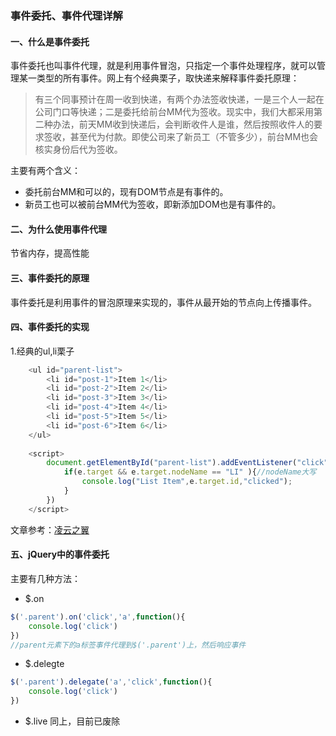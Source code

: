 ### 事件委托、事件代理详解
#### 一、什么是事件委托
事件委托也叫事件代理，就是利用事件冒泡，只指定一个事件处理程序，就可以管理某一类型的所有事件。网上有个经典栗子，取快递来解释事件委托原理：
> 有三个同事预计在周一收到快递，有两个办法签收快递，一是三个人一起在公司门口等快递；二是委托给前台MM代为签收。现实中，我们大都采用第二种办法，前天MM收到快递后，会判断收件人是谁，然后按照收件人的要求签收，甚至代为付款。即使公司来了新员工（不管多少），前台MM也会核实身份后代为签收。

主要有两个含义：
* 委托前台MM和可以的，现有DOM节点是有事件的。
* 新员工也可以被前台MM代为签收，即新添加DOM也是有事件的。

#### 二、为什么使用事件代理
节省内存，提高性能

#### 三、事件委托的原理
事件委托是利用事件的冒泡原理来实现的，事件从最开始的节点向上传播事件。

#### 四、事件委托的实现
1.经典的ul,li栗子
```javascript
    <ul id="parent-list">
        <li id="post-1">Item 1</li>
        <li id="post-2">Item 2</li>
        <li id="post-3">Item 3</li>
        <li id="post-4">Item 4</li>
        <li id="post-5">Item 5</li>
        <li id="post-6">Item 6</li>
    </ul>
    
    <script>
        document.getElementById("parent-list").addEventListener("click",function(e){
            if(e.target && e.target.nodeName == "LI" ){//nodeName大写
                console.log("List Item",e.target.id,"clicked");
            }
        })
    </script>
```

文章参考：[凌云之翼][1]


  [1]: http://www.cnblogs.com/liugang-vip/p/5616484.html
  
#### 五、jQuery中的事件委托
主要有几种方法：
* $.on

```javascript
$('.parent').on('click','a',function(){
    console.log('click')
})
//parent元素下的a标签事件代理到$('.parent')上，然后响应事件
```
* $.delegte

```javascript
$('.parent').delegate('a','click',function(){
    console.log('click')
})
```
* $.live 同上，目前已废除